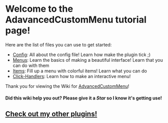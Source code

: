 # Welcome to the AdavancedCustomMenu tutorial page! #
Here are the list of files you can use to get started: 
  - [Config](config.md): All about the config file! Learn how make the plugin tick ;)
  - [Menus](menus.md): Learn the basics of making a beautiful interface! Learn that you can do with them
  - [Items](items.md): Fill up a menu with colorful items! Learn what you can do
  - [Click-Handlers](click-handlers.md): Learn how to make an interactive menu!

Thank you for viewing the Wiki for [AdvancedCustomMenu](https://www.spigotmc.org/resources/47945/)!

#### Did this wiki help you out? Please give it a ***Star*** so I know it's getting use! ####

## [Check out my other plugins!](https://www.spigotmc.org/resources/authors/superronancraft.13025/) ##
